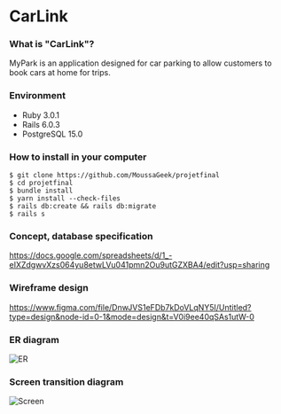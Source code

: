 # CarLink

### What is "CarLink"?
MyPark is an application designed for car parking to allow customers to book cars at home for trips.																	

### Environment
- Ruby 3.0.1
- Rails 6.0.3
- PostgreSQL 15.0


### How to install in your computer
```
$ git clone https://github.com/MoussaGeek/projetfinal
$ cd projetfinal
$ bundle install
$ yarn install --check-files
$ rails db:create && rails db:migrate
$ rails s
```

### Concept, database specification  
https://docs.google.com/spreadsheets/d/1_-eIXZdgwvXzs064yu8etwLVu041pmn2Ou9utGZXBA4/edit?usp=sharing

### Wireframe design
https://www.figma.com/file/DnwJVS1eFDb7kDoVLqNY5I/Untitled?type=design&node-id=0-1&mode=design&t=V0i9ee40qSAs1utW-0

### ER diagram
![ER](https://i.gyazo.com/2cadada4b00847840e9347bfa63321b4.png)

### Screen transition diagram
![Screen](https://i.gyazo.com/b72979153eb87aa35a056fa687773d38.png)